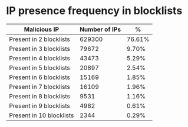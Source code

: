# IP presence frequency in blocklists
| Malicious IP | Number of IPs | % |
|----|----|----|
| Present in 2 blocklists | 629300 | 76.61% |
| Present in 3 blocklists | 79672 | 9.70% |
| Present in 4 blocklists | 43473 | 5.29% |
| Present in 5 blocklists | 20897 | 2.54% |
| Present in 6 blocklists | 15169 | 1.85% |
| Present in 7 blocklists | 16109 | 1.96% |
| Present in 8 blocklists | 9531 | 1.16% |
| Present in 9 blocklists | 4982 | 0.61% |
| Present in 10 blocklists | 2344 | 0.29% |
